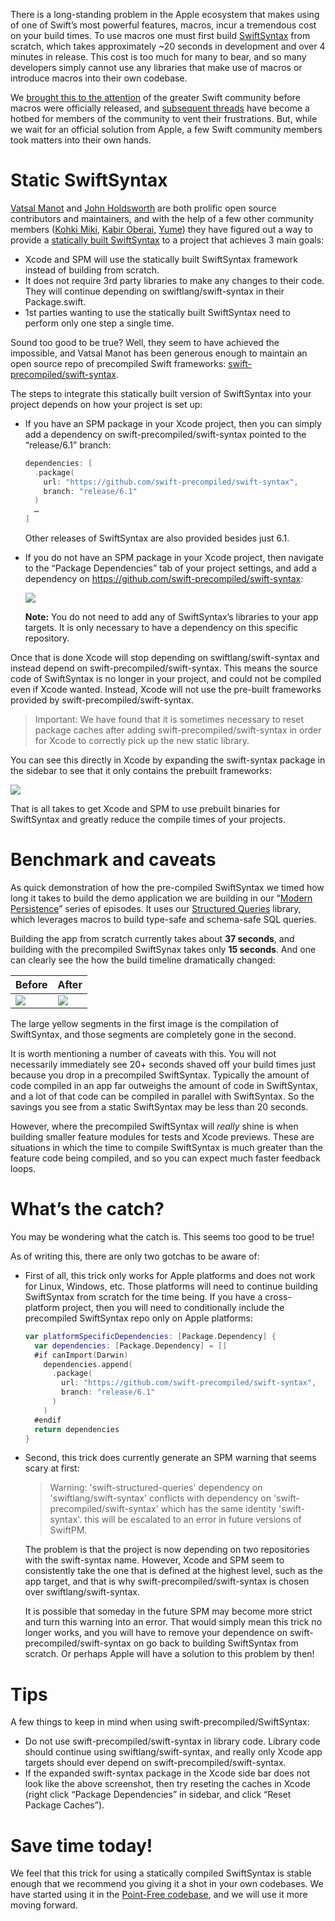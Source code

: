 There is a long-standing problem in the Apple ecosystem that makes using of one of Swift’s most powerful features, macros, incur a tremendous cost on your build times. To use macros one must first build [SwiftSyntax](http://github.com/swiftlang/swift-syntax/) from scratch, which takes approximately ~20 seconds in development and over 4 minutes in release. This cost is too much for many to bear, and so many developers simply cannot use any libraries that make use of macros or introduce macros into their own codebase.

We [brought this to the attention](https://forums.swift.org/t/macro-adoption-concerns-around-swiftsyntax/66588) of the greater Swift community before macros were officially released, and [subsequent threads](https://forums.swift.org/t/compilation-extremely-slow-since-macros-adoption/67921) have become a hotbed for members of the community to vent their frustrations. But, while we wait for an official solution from Apple, a few Swift community members took matters into their own hands.

# Static SwiftSyntax

[Vatsal Manot](https://github.com/vmanot) and [John Holdsworth](https://github.com/johnno1962) are both prolific open source contributors and maintainers, and with the help of a few other community members ([Kohki Miki](https://github.com/giginet), [Kabir Oberai](https://github.com/kabiroberai), [Yume](https://github.com/yume190)) they have figured out a way to provide a [statically built SwiftSyntax](https://github.com/swift-precompiled/swift-syntax) to a project that achieves 3 main goals:

- Xcode and SPM will use the statically built SwiftSyntax framework instead of building from scratch.
- It does not require 3rd party libraries to make any changes to their code. They will continue depending on swiftlang/swift-syntax in their Package.swift.
- 1st parties wanting to use the statically built SwiftSyntax need to perform only one step a single time.

Sound too good to be true? Well, they seem to have achieved the impossible, and Vatsal Manot has been generous enough to maintain an open source repo of precompiled Swift frameworks: [swift-precompiled/swift-syntax](https://github.com/swift-precompiled/swift-syntax).

The steps to integrate this statically built version of SwiftSyntax into your project depends on how your project is set up:

- If you have an SPM package in your Xcode project, then you can simply add a dependency on swift-precompiled/swift-syntax pointed to the “release/6.1” branch:
    
    ```swift
    dependencies: [
      .package(
        url: "https://github.com/swift-precompiled/swift-syntax",
        branch: "release/6.1"
      )
      …
    ]
    ```
    
    Other releases of SwiftSyntax are also provided besides just 6.1.
    
- If you do not have an SPM package in your Xcode project, then navigate to the “Package Dependencies” tab of your project settings, and add a dependency on https://github.com/swift-precompiled/swift-syntax:
    
    ![](https://imagedelivery.net/6_EEbfI_pxOPJCtc6OUKCg/f6c98d3d-6811-4eb8-f9b3-81d57e549600/public)
    
    **Note:** You do not need to add any of SwiftSyntax’s libraries to your app targets. It is only necessary to have a dependency on this specific repository.
    

Once that is done Xcode will stop depending on swiftlang/swift-syntax and instead depend on swift-precompiled/swift-syntax. This means the source code of SwiftSyntax is no longer in your project, and could not be compiled even if Xcode wanted. Instead, Xcode will not use the pre-built frameworks provided by swift-precompiled/swift-syntax.

> Important: We have found that it is sometimes necessary to reset package caches after adding swift-precompiled/swift-syntax in order for Xcode to correctly pick up the new static library.

You can see this directly in Xcode by expanding the swift-syntax package in the sidebar to see that it only contains the prebuilt frameworks:

![](https://imagedelivery.net/6_EEbfI_pxOPJCtc6OUKCg/f6da3769-2ece-4a8a-9958-94a791fdfb00/public)

That is all takes to get Xcode and SPM to use prebuilt binaries for SwiftSyntax and greatly reduce the compile times of your projects.

# Benchmark and caveats

As quick demonstration of how the pre-compiled SwiftSyntax we timed how long it takes to build the demo application we are building in our “[Modern Persistence](https://www.pointfree.co/collections/modern-persistence)” series of episodes. It uses our [Structured Queries](https://github.com/pointfreeco/swift-structured-queries) library, which leverages macros to build type-safe and schema-safe SQL queries.

Building the app from scratch currently takes about **37 seconds**, and building with the precompiled SwiftSynax takes only **15 seconds**. And one can clearly see the how the build timeline dramatically changed:

| Before | After |
|--------|-------|
| ![](https://imagedelivery.net/6_EEbfI_pxOPJCtc6OUKCg/7e218e7f-65bb-44d0-af53-3019f8e90300/public) | ![](https://imagedelivery.net/6_EEbfI_pxOPJCtc6OUKCg/12a34ace-6b3b-4dbb-0eef-60fd7411e000/public) |

The large yellow segments in the first image is the compilation of SwiftSyntax, and those segments are completely gone in the second.

It is worth mentioning a number of caveats with this. You will not necessarily immediately see 20+ seconds shaved off your build times just because you drop in a precompiled SwiftSyntax. Typically the amount of code compiled in an app far outweighs the amount of code in SwiftSyntax, and a lot of that code can be compiled in parallel with SwiftSyntax. So the savings you see from a static SwiftSyntax may be less than 20 seconds.

However, where the precompiled SwiftSyntax will *really* shine is when building smaller feature modules for tests and Xcode previews. These are situations in which the time to compile SwiftSyntax is much greater than the feature code being compiled, and so you can expect much faster feedback loops.

# What’s the catch?

You may be wondering what the catch is. This seems too good to be true!

As of writing this, there are only two gotchas to be aware of:

- First of all, this trick only works for Apple platforms and does not work for Linux, Windows, etc. Those platforms will need to continue building SwiftSyntax from scratch for the time being. If you have a cross-platform project, then you will need to conditionally include the precompiled SwiftSyntax repo only on Apple platforms:
    
    ```swift
    var platformSpecificDependencies: [Package.Dependency] {
      var dependencies: [Package.Dependency] = []
      #if canImport(Darwin)
        dependencies.append(
          .package(
            url: "https://github.com/swift-precompiled/swift-syntax",
            branch: "release/6.1"
          )
        )
      #endif
      return dependencies
    }
    ```
    
- Second, this trick does currently generate an SPM warning that seems scary at first:
    
    > Warning: 'swift-structured-queries' dependency on 'swiftlang/swift-syntax' conflicts with dependency on 'swift-precompiled/swift-syntax' which has the same identity 'swift-syntax'. this will be escalated to an error in future versions of SwiftPM.
    
    The problem is that the project is now depending on two repositories with the swift-syntax name. However, Xcode and SPM seem to consistently take the one that is defined at the highest level, such as the app target, and that is why swift-precompiled/swift-syntax is chosen over swiftlang/swift-syntax.
    
    It is possible that someday in the future SPM may become more strict and turn this warning into an error. That would simply mean this trick no longer works, and you will have to remove your dependence on swift-precompiled/swift-syntax on go back to building SwiftSyntax from scratch. Or perhaps Apple will have a solution to this problem by then!

# Tips

A few things to keep in mind when using swift-precompiled/SwiftSyntax:

- Do not use swift-precompiled/swift-syntax in library code. Library code should continue using swiftlang/swift-syntax, and really only Xcode app targets should ever depend on swift-precompiled/swift-syntax.
- If the expanded swift-syntax package in the Xcode side bar does not look like the above screenshot, then try reseting the caches in Xcode (right click “Package Dependencies” in sidebar, and click “Reset Package Caches”).

# Save time today!

We feel that this trick for using a statically compiled SwiftSyntax is stable enough that we recommend you giving it a shot in your own codebases. We have started using it in the [Point-Free codebase](https://github.com/pointfreeco/pointfreeco/pull/968), and we will use it more moving forward.
